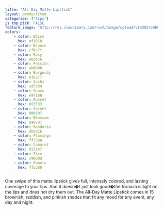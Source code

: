 ```yaml
---
title: "All Day Matte Lipstick"
layout: productItem
categories: ["lips"]
is_top_pick: FALSE
feature_image: "http://res.cloudinary.com/ruel/image/upload/v1438575069/fashion21/picture-37.jpg"
colors:
    - color: Bliss
      hex: af1010
    - color: Bronze
      hex: cf8c7f
    - color: Rosy
      hex: e03b56
    - color: Passion
      hex: ab0808
    - color: Burgundy
      hex: e16277
    - color: Sushi
      hex: cd7384
    - color: Guava
      hex: e97188
    - color: Russet
      hex: 663533
    - color: Garnet
      hex: 800707
    - color: Blossom
      hex: aa0707
    - color: Mandarin
      hex: db5716
    - color: Flamingo
      hex: ff738a
    - color: Cabaret
      hex: d23147
    - color: Fire
      hex: c90d0d
    - color: Pomelo
      hex: ff5380
---
```

One swipe of this matte lipstick gives full, intensely colored, and lasting coverage to your lips. And it doesn�t just look good�the formula is light on the lips and does not dry them out. The All-Day Matte Lipstick comes in 15 brownish, reddish, and pinkish shades that fit any mood for any event, any day and night.